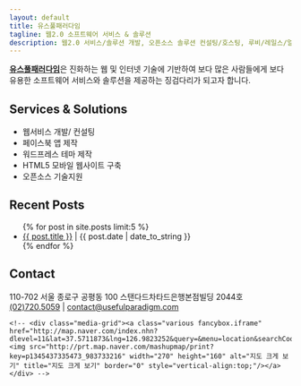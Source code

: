 ```yaml
---
layout: default
title: 유스풀패러다임
tagline: 웹2.0 소프트웨어 서비스 & 솔루션
description: 웹2.0 서비스/솔루션 개발, 오픈소스 솔루션 컨설팅/호스팅, 루비/레일스/얼랭 개발, 페이스북 앱 개발/제작, 워드프레스 웹사이트 제작,  페이스북Facebook/트위터Twitter/소셜웹SocialWeb 개발 및 컨설팅, HTML5 모바일 웹사이트 구축
---
```


<p class="about justify">
  <strong><a href="/">유스풀패러다임</a></strong>은
	진화하는 웹 및 인터넷 기술에 기반하여 보다 많은 사람들에게 보다 유용한 소프트웨어 서비스와 솔루션을 제공하는 징검다리가 되고자 합니다.
</p>


## Services & Solutions

<ul>
	<li>웹서비스 개발/ 컨설팅</li>
	<li>페이스북 앱 제작</li>
	<li>워드프레스 테마 제작</li>
	<li>HTML5 모바일 웹사이트 구축</li>
	<li>오픈소스 기술지원</li>
</ul>	


## Recent Posts

<ul class="posts">
  {% for post in site.posts limit:5 %}
    <!-- <li><span>{{ post.date | date_to_string }}</span> &raquo; <a href="{{ BASE_PATH }}{{ post.url }}">{{ post.title }}</a></li> -->
    <li><a href="{{ post.url }}/">{{ post.title }}</a> | <span>{{ post.date | date_to_string }}</span></li>
  {% endfor %}
</ul>

## Contact

<p>
110-702 서울 종로구 공평동 100 스탠다드차타드은행본점빌딩 2044호<br/>
<a href="tel:+8227205059">(02)720.5059</a> | <a href='mailto:contact@usefulparadigm.com'>contact@usefulparadigm.com</a><br/>

	<!-- <div class="media-grid"><a class="various fancybox.iframe" href="http://map.naver.com/index.nhn?dlevel=11&lat=37.5711873&lng=126.9823252&query=&menu=location&searchCoord=&tab=1&pinId=30858388&pinType=site&pinTitle=7Jyg7Iqk7ZKA7Yyo65%2Bs64uk7J6E&mapMode=0&enc=b64"><img src="http://prt.map.naver.com/mashupmap/print?key=p1345437335473_983733216" width="270" height="160" alt="지도 크게 보기" title="지도 크게 보기" border="0" style="vertical-align:top;"/></a></div> -->
</p>
